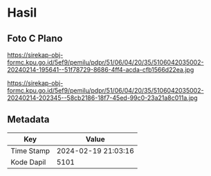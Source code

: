 # Hasil

## Foto C Plano

https://sirekap-obj-formc.kpu.go.id/5ef9/pemilu/pdpr/51/06/04/20/35/5106042035002-20240214-195641--51f78729-8686-4ff4-acda-cfb1566d22ea.jpg

https://sirekap-obj-formc.kpu.go.id/5ef9/pemilu/pdpr/51/06/04/20/35/5106042035002-20240214-202345--58cb2186-18f7-45ed-99c0-23a21a8c011a.jpg


## Metadata

| Key        | Value               |
| ---------- | ------------------- |
| Time Stamp | 2024-02-19 21:03:16 |
| Kode Dapil | 5101                |



